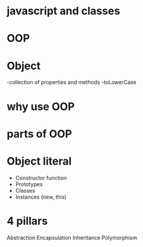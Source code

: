 # javascript and classes


# OOP

# Object

-collection of properties and methods
-toLowerCase

# why use OOP

# parts of OOP

# Object literal

- Constructor function
- Prototypes
- Classes
- Instances (new, this)

# 4 pillars
Abstraction Encapsulation Inheritance Polymorphism
